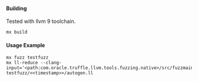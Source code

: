 #### Building

Tested with llvm 9 toolchain.

`mx build`

#### Usage Example

    mx fuzz testfuzz
    mx ll-reduce --clang-input='<path:com.oracle.truffle.llvm.tools.fuzzing.native>/src/fuzzmain.c' testfuzz/<<timestamp>>/autogen.ll
